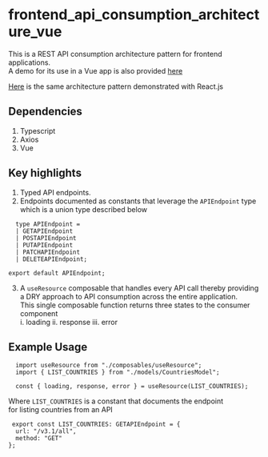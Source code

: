 # frontend_api_consumption_architecture_vue

This is a REST API consumption architecture pattern for frontend applications. <br>
A demo for its use in a Vue app is also provided <a href="https://codesandbox.io/p/github/timothyokooboh/frontend_rest_api_consumption_architecture_vue/draft/beautiful-wing?file=%2FREADME.md" target="_blank">here</a>

<a href="https://github.com/timothyokooboh/frontend_rest_api_consumption_architecture_react">Here</a> is the same architecture pattern demonstrated with React.js

## Dependencies
1. Typescript
2. Axios
3. Vue

## Key highlights
1. Typed API endpoints.
2. Endpoints documented as constants that leverage the `APIEndpoint` type <br>
which is a union type described below <br>
```
  type APIEndpoint =
  | GETAPIEndpoint
  | POSTAPIEndpoint
  | PUTAPIEndpoint
  | PATCHAPIEndpoint
  | DELETEAPIEndpoint;

export default APIEndpoint;
```
3. A `useResource` composable that handles every API call thereby providing <br> a DRY approach to API consumption
across the entire application. <br>
This single composable function returns three states to the consumer component <br>
i. loading
ii. response
iii. error

## Example Usage
```
  import useResource from "./composables/useResource";
  import { LIST_COUNTRIES } from "./models/CountriesModel";

  const { loading, response, error } = useResource(LIST_COUNTRIES);
```
Where `LIST_COUNTRIES` is a constant that documents the endpoint <br>
for listing countries from an API
```
 export const LIST_COUNTRIES: GETAPIEndpoint = {
  url: "/v3.1/all",
  method: "GET"
};
```
